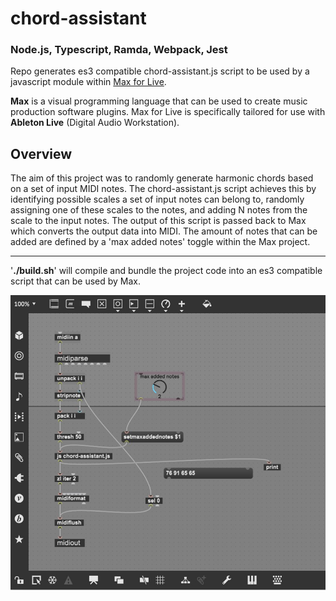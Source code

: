 # chord-assistant

### Node.js, Typescript, Ramda, Webpack, Jest

Repo generates es3 compatible chord-assistant.js script to be used by a javascript module within [Max for Live](https://www.ableton.com/en/live/max-for-live/).

**Max** is a visual programming language that can be used to create music production software plugins. Max for Live is specifically tailored for use with **Ableton Live** (Digital Audio Workstation).

## Overview

The aim of this project was to randomly generate harmonic chords based on a set of input MIDI notes. The chord-assistant.js script achieves this by identifying possible scales a set of input notes can belong to, randomly assigning one of these scales to the notes, and adding N notes from the scale to the input notes. The output of this script is passed back to Max which converts the output data into MIDI. The amount of notes that can be added are defined by a 'max added notes' toggle within the Max project.

___

'**./build.sh**' will compile and bundle the project code into an es3 compatible script that can be used by Max.

![Screenshot](max-chord-assistant.jpg)
